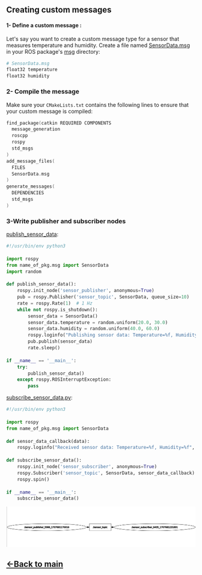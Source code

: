 ## Creating custom messages
#### 1- Define a custom message :
Let's say you want to create a custom message type for a sensor that measures temperature and humidity. 
Create a file named [SensorData.msg](../ros_topic_and_messages_pkg/msg/SensorData.msg) in your ROS package's [msg](../ros_topic_and_messages_pkg/msg) directory:

```bash
# SensorData.msg
float32 temperature
float32 humidity
```
### 2- Compile the message
Make sure your `CMakeLists.txt` contains the following lines to ensure that your custom message is compiled:

```Cpp
find_package(catkin REQUIRED COMPONENTS
  message_generation
  roscpp
  rospy
  std_msgs
)
add_message_files(
  FILES
  SensorData.msg
)
generate_messages(
  DEPENDENCIES
  std_msgs
)
```
### 3-Write publisher and subscriber nodes
[publish_sensor_data](../ros_topic_and_messages_pkg/script/publish_sensor_data.py):

```py
#!/usr/bin/env python3

import rospy
from name_of_pkg.msg import SensorData
import random

def publish_sensor_data():
    rospy.init_node('sensor_publisher', anonymous=True)
    pub = rospy.Publisher('sensor_topic', SensorData, queue_size=10)
    rate = rospy.Rate(1)  # 1 Hz
    while not rospy.is_shutdown():
        sensor_data = SensorData()
        sensor_data.temperature = random.uniform(20.0, 30.0)
        sensor_data.humidity = random.uniform(40.0, 60.0)
        rospy.loginfo("Publishing sensor data: Temperature=%f, Humidity=%f", sensor_data.temperature, sensor_data.humidity)
        pub.publish(sensor_data)
        rate.sleep()

if __name__ == '__main__':
    try:
        publish_sensor_data()
    except rospy.ROSInterruptException:
        pass

```
[subscribe_sensor_data.py](../ros_topic_and_messages_pkg/script/subscribe_sensor_data.py):


```py
#!/usr/bin/env python3

import rospy
from name_of_pkg.msg import SensorData

def sensor_data_callback(data):
    rospy.loginfo("Received sensor data: Temperature=%f, Humidity=%f", data.temperature, data.humidity)

def subscribe_sensor_data():
    rospy.init_node('sensor_subscriber', anonymous=True)
    rospy.Subscriber('sensor_topic', SensorData, sensor_data_callback)
    rospy.spin()

if __name__ == '__main__':
    subscribe_sensor_data()

```
![alt text](../images/5.png)

## [<-Back to main](../ros_topic_and_messages.md)

